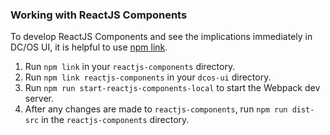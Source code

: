 ### Working with ReactJS Components

To develop ReactJS Components and see the implications immediately in DC/OS UI, it is helpful to use [npm link](https://docs.npmjs.com/cli/link).
1. Run `npm link` in your `reactjs-components` directory.
2. Run `npm link reactjs-components` in your `dcos-ui` directory.
3. Run `npm run start-reactjs-components-local` to start the Webpack dev server.
4. After any changes are made to `reactjs-components`, run `npm run dist-src` in the `reactjs-components` directory.
